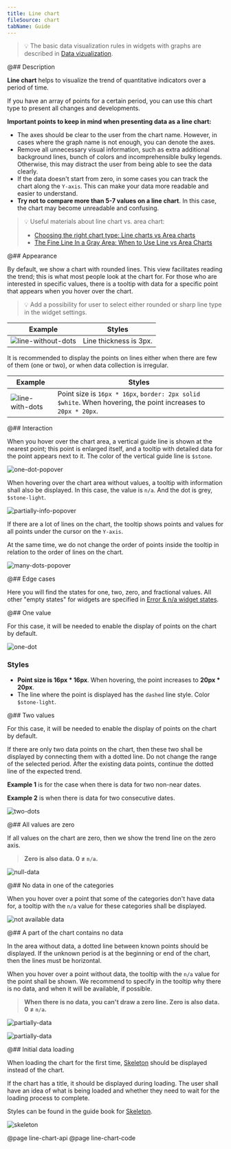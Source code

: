 ```yaml
---
title: Line chart
fileSource: chart
tabName: Guide
---
```


> 💡 The basic data visualization rules in widgets with graphs are described in [Data vizualization](/data-display/chart/).

@## Description

**Line chart** helps to visualize the trend of quantitative indicators over a period of time.

If you have an array of points for a certain period, you can use this chart type to present all changes and developments.

**Important points to keep in mind when presenting data as a line chart:**

- The axes should be clear to the user from the chart name. However, in cases where the graph name is not enough, you can denote the axes.
- Remove all unnecessary visual information, such as extra additional background lines, bunch of colors and incomprehensible bulky legends. Otherwise, this may distract the user from being able to see the data clearly.
- If the data doesn't start from zero, in some cases you can track the chart along the `Y-axis`. This can make your data more readable and easier to understand.
- **Try not to compare more than 5-7 values on a line chart**. In this case, the chart may become unreadable and confusing.

> 💡 Useful materials about line chart vs. area chart:
>
> - [Choosing the right chart type: Line charts vs Area charts](https://www.fusioncharts.com/blog/line-charts-vs-area-charts/)
> - [The Fine Line In a Gray Area: When to Use Line vs Area Charts](https://visual.ly/blog/line-vs-area-charts/)

@## Appearance

By default, we show a chart with rounded lines. This view facilitates reading the trend; this is what most people look at the chart for. For those who are interested in specific values, there is a tooltip with data for a specific point that appears when you hover over the chart.

> 💡 Add a possibility for user to select either rounded or sharp line type in the widget settings.

| Example                                       | Styles                 |
| --------------------------------------------- | ---------------------- |
| ![line-without-dots](static/without-dots.png) | Line thickness is 3px. |

It is recommended to display the points on lines either when there are few of them (one or two), or when data collection is irregular.

| Example                            | Styles                                                                                                        |
| ---------------------------------- | ------------------------------------------------------------------------------------------------------------- |
| ![line-with-dots](static/dots.png) | Point size is `16px * 16px`, `border: 2px solid $white`. When hovering, the point increases to `20px * 20px`. |

@## Interaction

When you hover over the chart area, a vertical guide line is shown at the nearest point; this point is enlarged itself, and a tooltip with detailed data for the point appears next to it. The color of the vertical guide line is `$stone`.

![one-dot-popover](static/popover-1.png)

When hovering over the chart area without values, a tooltip with information shall also be displayed. In this case, the value is `n/a`. And the dot is grey, `$stone-light`.

![partially-info-popover](static/partially.png)

If there are a lot of lines on the chart, the tooltip shows points and values for all points under the cursor on the `Y-axis`.

At the same time, we do not change the order of points inside the tooltip in relation to the order of lines on the chart.

![many-dots-popover](static/popover-2.png)

@## Edge cases

Here you will find the states for one, two, zero, and fractional values. All other "empty states" for widgets are specified in [Error & n/a widget states](/components/widget-empty/).

@## One value

For this case, it will be needed to enable the display of points on the chart by default.

![one-dot](static/one-dot.png)

### Styles

- **Point size is 16px \* 16px**. When hovering, the point increases to **20px \* 20px**.
- The line where the point is displayed has the `dashed` line style. Color `$stone-light`.

@## Two values

For this case, it will be needed to enable the display of points on the chart by default.

If there are only two data points on the chart, then these two shall be displayed by connecting them with a dotted line. Do not change the range of the selected period. After the existing data points, continue the dotted line of the expected trend.

**Example 1** is for the case when there is data for two non-near dates.

**Example 2** is when there is data for two consecutive dates.

![two-dots](static/two-dots.png)

@## All values are zero

If all values on the chart are zero, then we show the trend line on the zero axis.

> **Zero is also data. 0 ≠ `n/a`.**

![null-data](static/null.png)

@## No data in one of the categories

When you hover over a point that some of the categories don't have data for, a tooltip with the `n/a` value for these categories shall be displayed.

![not available data](static/not-available.png)

@## A part of the chart contains no data

In the area without data, a dotted line between known points should be displayed. If the unknown period is at the beginning or end of the chart, then the lines must be horizontal.

When you hover over a point without data, the tooltip with the `n/a` value for the point shall be shown. We recommend to specify in the tooltip why there is no data, and when it will be available, if possible.

> **When there is no data, you can't draw a zero line. Zero is also data. 0 ≠ `n/a`.**

![partially-data](static/partially.png)

![partially-data](static/partially-trash.png)

@## Initial data loading

When loading the chart for the first time, [Skeleton](/components/skeleton/) should be displayed instead of the chart.

If the chart has a title, it should be displayed during loading. The user shall have an idea of what is being loaded and whether they need to wait for the loading process to complete.

Styles can be found in the guide book for [Skeleton](/components/skeleton/).

![skeleton](static/skeleton.png)

@page line-chart-api
@page line-chart-code
